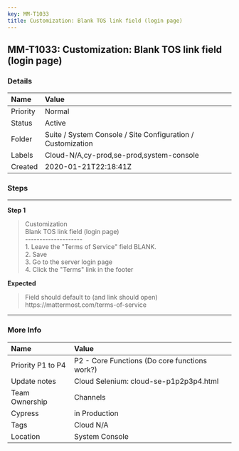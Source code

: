 ```yaml
---
key: MM-T1033
title: Customization: Blank TOS link field (login page)
---
```


## MM-T1033: Customization: Blank TOS link field (login page)

### Details

| Name     | Value                                                       |
| :------- | :---------------------------------------------------------- |
| Priority | Normal                                                      |
| Status   | Active                                                      |
| Folder   | Suite / System Console / Site Configuration / Customization |
| Labels   | Cloud-N/A,cy-prod,se-prod,system-console                    |
| Created  | 2020-01-21T22:18:41Z                                        |

### Steps

<hr/>

**Step 1**

> <article>Customization<br />Blank TOS link field (login page)<br />--------------------<br />1. Leave the "Terms of Service" field BLANK. <br />2. Save<br />3. Go to the server login page  <br />4. Click the "Terms" link in the footer</article>

**Expected**

> <article>Field should default to (and link should open) https://mattermost.com/terms-of-service</article>

<hr/>

### More Info

| Name              | Value                                         |
| :---------------- | :-------------------------------------------- |
| Priority P1 to P4 | P2 - Core Functions (Do core functions work?) |
| Update notes      | Cloud Selenium: cloud-se-p1p2p3p4.html        |
| Team Ownership    | Channels                                      |
| Cypress           | in Production                                 |
| Tags              | Cloud N/A                                     |
| Location          | System Console                                |
